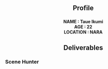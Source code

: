 <h2 align="center">Profile</h2>

<h3 align="center">
  <h4 align="center">NAME : Taue Ikumi <br>
    AGE : 22 <br>
    LOCATION : NARA </h4>
</h3>

<h2 align="center">Deliverables</h3>
<h3 href="https://protopedia.net/prototype/private/76e77efd-35c5-43b3-921b-279979c9eaf1">Scene Hunter</h3>


